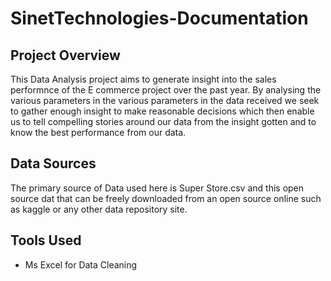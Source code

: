 # SinetTechnologies-Documentation

## Project Overview

This Data Analysis project aims to generate insight into the sales performnce of the E commerce project over the past year. By analysing the various parameters in the various parameters in the data received we seek to gather enough insight to make reasonable decisions which then enable us to tell compelling stories around our data from the insight gotten and to know the best performance from our data.

## Data Sources

The primary source of Data used here is Super Store.csv and this open source dat that can be freely downloaded from an open source online such as kaggle or any other data repository site.

## Tools Used
- Ms Excel for Data Cleaning

